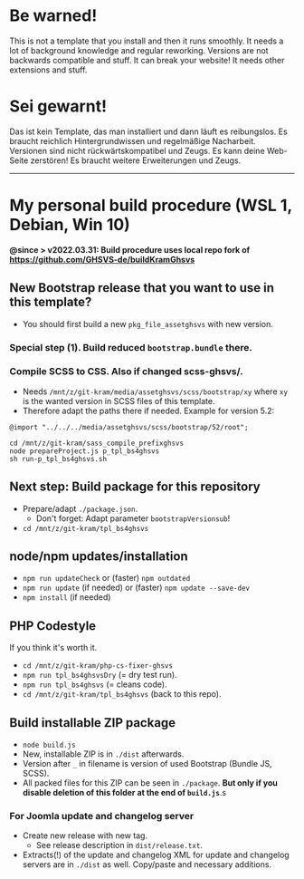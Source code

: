 # Be warned!
This is not a template that you install and then it runs smoothly. It needs a lot of background knowledge and regular reworking. Versions are not backwards compatible and stuff. It can break your website! It needs other extensions and stuff.

# Sei gewarnt!
Das ist kein Template, das man installiert und dann läuft es reibungslos. Es braucht reichlich Hintergrundwissen und regelmäßige Nacharbeit. Versionen sind nicht rückwärtskompatibel und Zeugs. Es kann deine Web-Seite zerstören! Es braucht weitere Erweiterungen und Zeugs.

----------------
# My personal build procedure (WSL 1, Debian, Win 10)

**@since > v2022.03.31: Build procedure uses local repo fork of https://github.com/GHSVS-de/buildKramGhsvs**

## New Bootstrap release that you want to use in this template?
- You should first build a new `pkg_file_assetghsvs` with new version.

### Special step (1). Build reduced `bootstrap.bundle` there.

### Compile SCSS to CSS. Also if changed scss-ghsvs/.
- Needs `/mnt/z/git-kram/media/assetghsvs/scss/bootstrap/xy` where `xy` is the wanted version in SCSS files of this template.
- Therefore adapt the paths there if needed. Example for version 5.2:

`@import "../../../media/assetghsvs/scss/bootstrap/52/root";`

```
cd /mnt/z/git-kram/sass_compile_prefixghsvs
node prepareProject.js p_tpl_bs4ghsvs
sh run-p_tpl_bs4ghsvs.sh
```

## Next step: Build package for this repository
- Prepare/adapt `./package.json`.
  - Don't forget: Adapt parameter `bootstrapVersionsub`!
- `cd /mnt/z/git-kram/tpl_bs4ghsvs`

## node/npm updates/installation
- `npm run updateCheck` or (faster) `npm outdated`
- `npm run update` (if needed) or (faster) `npm update --save-dev`
- `npm install` (if needed)

## PHP Codestyle
If you think it's worth it.
- `cd /mnt/z/git-kram/php-cs-fixer-ghsvs`
- `npm run tpl_bs4ghsvsDry` (= dry test run).
- `npm run tpl_bs4ghsvs` (= cleans code).
- `cd /mnt/z/git-kram/tpl_bs4ghsvs` (back to this repo).

## Build installable ZIP package
- `node build.js`
- New, installable ZIP is in `./dist` afterwards.
- Version after `_` in filename is version of used Bootstrap (Bundle JS, SCSS).
- All packed files for this ZIP can be seen in `./package`. **But only if you disable deletion of this folder at the end of `build.js`**.s

### For Joomla update and changelog server
- Create new release with new tag.
  - See release description in `dist/release.txt`.
- Extracts(!) of the update and changelog XML for update and changelog servers are in `./dist` as well. Copy/paste and necessary additions.
